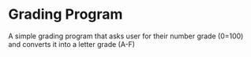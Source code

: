 # Grading Program

A simple grading program that asks user for their number grade (0=100) and converts it into a letter grade (A-F)
